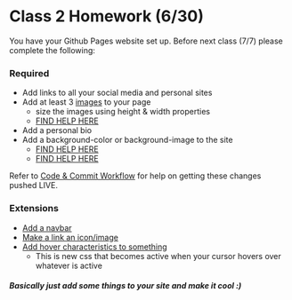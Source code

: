 # Class 2 Homework (6/30)

You have your Github Pages website set up. Before next class (7/7) please complete the following:

### Required
* Add links to all your social media and personal sites
* Add at least 3 [images](http://www.w3schools.com/html/html_images.asp) to your page
  * size the images using height & width properties
  * [FIND HELP HERE](http://www.w3schools.com/css/css_dimension.asp)
* Add a personal bio
* Add a background-color or background-image to the site
  * [FIND HELP HERE](http://www.w3schools.com/cssref/pr_background-image.asp)
  * [FIND HELP HERE](http://www.w3schools.com/cssref/pr_background-color.asp)


Refer to [Code & Commit Workflow](https://github.com/adamhundley/fare_harbor_code_class/blob/master/resources/code_and_commit_workflow.md) for help on getting these changes pushed LIVE.

### Extensions
  * [Add a navbar](http://www.w3schools.com/css/css_navbar.asp)
  * [Make a link an icon/image](http://www.w3schools.com/html/tryit.asp?filename=tryhtml_links_image)
  * [Add hover characteristics to something ](http://www.w3schools.com/cssref/sel_hover.asp)
    * This is new css that becomes active when your cursor hovers over whatever is active

#####  Basically just add some things to your site and make it cool :)
